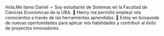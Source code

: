 Hola,Me llamo Daniel
✓ Soy estudiante de Sistemas en la Facultad de Ciencias Económicas de la UBA.
🦉 Henry me permitió emplear mis conocientos a través de las herramientas aprendidas.
🎯 Estoy en búsqueda de nuevas oportunidades para aplicar mis habilidades y contribuir al éxito de proyectos innovadores.
